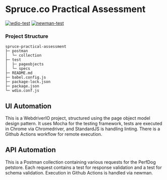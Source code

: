 # Spruce.co Practical Assessment
[![wdio-test](https://github.com/angelo-loria/spruce-practical-assessment/actions/workflows/wdio-test.yaml/badge.svg)](https://github.com/angelo-loria/spruce-practical-assessment/actions/workflows/wdio-test.yaml)
[![newman-test](https://github.com/angelo-loria/spruce-practical-assessment/actions/workflows/newman-test.yaml/badge.svg)](https://github.com/angelo-loria/spruce-practical-assessment/actions/workflows/newman-test.yaml)


### Project Structure
    spruce-practical-assessment                                     
    ├─ postman                                 
    │  └─ collection                           
    ├─ test                                    
    │  ├─ pageobjects                                                       
    │  └─ specs                                                  
    ├─ README.md                               
    ├─ babel.config.js                         
    ├─ package-lock.json                       
    ├─ package.json                            
    └─ wdio.conf.js                            


## UI Automation
This is a WebdriverIO project, structured using the page object model design pattern. It uses Mocha for the testing framework, tests are executed in Chrome via Chromedriver, and StandardJS is handling linting. There is a Github Actions workflow for remote execution.

## API Automation
This is a Postman collection containing various requests for the PerfDog petstore. Each request contains a test for response validation and a test for schema validation. Execution in Github Actions is handled via newman.
